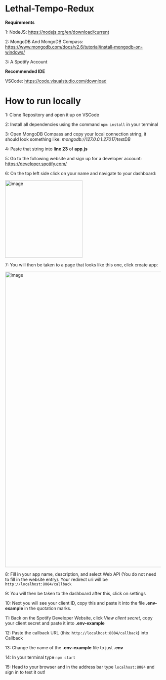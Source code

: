 # Lethal-Tempo-Redux

**Requirements**

1: NodeJS: https://nodejs.org/en/download/current

2: MongoDB And MongoDB Compass: https://www.mongodb.com/docs/v2.6/tutorial/install-mongodb-on-windows/

3: A Spotify Account

**Recommended IDE**

VSCode: https://code.visualstudio.com/download


# How to run locally

1: Clone Repository and open it up on VSCode

2: Install all dependencies using the command `npm install` in your terminal

3: Open MongoDB Compass and copy your local connection string, it should look something like: *mongodb://127.0.0.1:27017/testDB*

4: Paste that string into **line 23** of **app.js**

5: Go to the following website and sign up for a developer account: https://developer.spotify.com/

6: On the top left side click on your name and navigate to your dashboard:

<img width="250" align="center" alt="image" src="https://github.com/4155-Lethal-Tempo/Lethal-Tempo-Redux/assets/112443437/647be87b-dcd0-4a9c-81db-439256700466">


7: You will then be taken to a page that looks like this one, click create app:

<img width="953" alt="image" src="https://github.com/4155-Lethal-Tempo/Lethal-Tempo-Redux/assets/112443437/5286aed7-eac1-486d-8a6b-5a4f152a7c1a">


8: Fill in your app name, description, and select Web API (You do not need to fill in the website entry). Your redirect uri will be `http://localhost:8084/callback`

9: You will then be taken to the dashboard after this, click on settings

10: Next you will see your client ID, copy this and paste it into the file **.env-example** in the quotation marks.

11: Back on the Spotify Developer Website, click *View client secret*, copy your client secret and paste it into **.env-example**

12: Paste the callback URL (this: `http://localhost:8084/callback`) into Callback

13: Change the name of the **.env-example** file to just **.env**

14: In your terminal type `npm start`

15: Head to your browser and in the address bar type `localhost:8084` and sign in to test it out!






